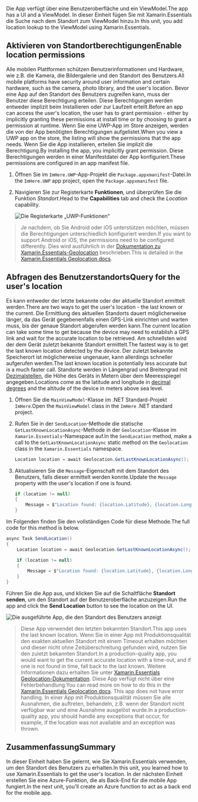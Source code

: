 <span data-ttu-id="27620-101">Die App verfügt über eine Benutzeroberfläche und ein ViewModel.</span><span class="sxs-lookup"><span data-stu-id="27620-101">The app has a UI and a ViewModel.</span></span> <span data-ttu-id="27620-102">In dieser Einheit fügen Sie mit Xamarin.Essentials die Suche nach dem Standort zum ViewModel hinzu.</span><span class="sxs-lookup"><span data-stu-id="27620-102">In this unit, you add location lookup to the ViewModel using Xamarin.Essentials.</span></span>

## <a name="enable-location-permissions"></a><span data-ttu-id="27620-103">Aktivieren von Standortberechtigungen</span><span class="sxs-lookup"><span data-stu-id="27620-103">Enable location permissions</span></span>

<span data-ttu-id="27620-104">Alle mobilen Plattformen schützen Benutzerinformationen und Hardware, wie z.B. die Kamera, die Bildergalerie und den Standort des Benutzers.</span><span class="sxs-lookup"><span data-stu-id="27620-104">All mobile platforms have security around user information and certain hardware, such as the camera, photo library, and the user's location.</span></span> <span data-ttu-id="27620-105">Bevor eine App auf den Standort des Benutzers zugreifen kann, muss der Benutzer diese Berechtigung erteilen. Diese Berechtigungen werden entweder implizit beim Installieren oder zur Laufzeit erteilt.</span><span class="sxs-lookup"><span data-stu-id="27620-105">Before an app can access the user's location, the user has to grant permission - either by implicitly granting these permissions at install time or by choosing to grant a permission at runtime.</span></span> <span data-ttu-id="27620-106">Wenn Sie eine UWP-App im Store anzeigen, werden die von der App benötigten Berechtigungen aufgelistet.</span><span class="sxs-lookup"><span data-stu-id="27620-106">When you view a UWP app on the store, the listing will show the permissions that the app needs.</span></span> <span data-ttu-id="27620-107">Wenn Sie die App installieren, erteilen Sie implizit die Berechtigung.</span><span class="sxs-lookup"><span data-stu-id="27620-107">By installing the app, you implicitly grant permission.</span></span> <span data-ttu-id="27620-108">Diese Berechtigungen werden in einer Manifestdatei der App konfiguriert.</span><span class="sxs-lookup"><span data-stu-id="27620-108">These permissions are configured in an app manifest file.</span></span>

1. <span data-ttu-id="27620-109">Öffnen Sie im `ImHere.UWP`-App-Projekt die `Package.appxmanifest`-Datei.</span><span class="sxs-lookup"><span data-stu-id="27620-109">In the `ImHere.UWP` app project, open the `Package.appxmanifest` file.</span></span>

2. <span data-ttu-id="27620-110">Navigieren Sie zur Registerkarte **Funktionen**, und überprüfen Sie die Funktion *Standort*.</span><span class="sxs-lookup"><span data-stu-id="27620-110">Head to the **Capabilities** tab and check the *Location* capability.</span></span>

    ![Die Registerkarte „UWP-Funktionen“](../media-drafts/4-uwp-location-capability.png)

> <span data-ttu-id="27620-112">Je nachdem, ob Sie Android oder iOS unterstützen möchten, müssen die Berechtigungen unterschiedlich konfiguriert werden.</span><span class="sxs-lookup"><span data-stu-id="27620-112">If you want to support Android or iOS, the permissions need to be configured differently.</span></span> <span data-ttu-id="27620-113">Dies wird ausführlich in der [Dokumentation zu Xamarin.Essentials-Geolocation](https://docs.microsoft.com/xamarin/essentials/geolocation?tabs=android#getting-started) beschrieben.</span><span class="sxs-lookup"><span data-stu-id="27620-113">This is detailed in the [Xamarin.Essentials Geolocation docs](https://docs.microsoft.com/xamarin/essentials/geolocation?tabs=android#getting-started).</span></span>

## <a name="query-for-the-users-location"></a><span data-ttu-id="27620-114">Abfragen des Benutzerstandorts</span><span class="sxs-lookup"><span data-stu-id="27620-114">Query for the user's location</span></span>

<span data-ttu-id="27620-115">Es kann entweder der letzte bekannte oder der aktuelle Standort ermittelt werden.</span><span class="sxs-lookup"><span data-stu-id="27620-115">There are two ways to get the user's location - the last known or the current.</span></span> <span data-ttu-id="27620-116">Die Ermittlung des aktuellen Standorts dauert möglicherweise länger, da das Gerät gegebenenfalls einen GPS-Link einrichten und warten muss, bis der genaue Standort abgerufen werden kann.</span><span class="sxs-lookup"><span data-stu-id="27620-116">The current location can take some time to get because the device may need to establish a GPS link and wait for the accurate location to be retrieved.</span></span> <span data-ttu-id="27620-117">Am schnellsten wird der dem Gerät zuletzt bekannte Standort ermittelt.</span><span class="sxs-lookup"><span data-stu-id="27620-117">The fastest way is to get the last known location detected by the device.</span></span> <span data-ttu-id="27620-118">Der zuletzt bekannte Speicherort ist möglicherweise ungenauer, kann allerdings schneller aufgerufen werden.</span><span class="sxs-lookup"><span data-stu-id="27620-118">The last known location is potentially less accurate but is a much faster call.</span></span> <span data-ttu-id="27620-119">Standorte werden in Längengrad und Breitengrad mit [Dezimalstellen](https://en.wikipedia.org/wiki/Decimal_degrees), die Höhe des Geräts in Metern über dem Meeresspiegel angegeben.</span><span class="sxs-lookup"><span data-stu-id="27620-119">Locations come as the latitude and longitude in [decimal degrees](https://en.wikipedia.org/wiki/Decimal_degrees) and the altitude of the device in meters above sea level.</span></span>

1. <span data-ttu-id="27620-120">Öffnen Sie die `MainViewModel`-Klasse im .NET Standard-Projekt `ImHere`.</span><span class="sxs-lookup"><span data-stu-id="27620-120">Open the `MainViewModel` class in the `ImHere` .NET standard project.</span></span>

2. <span data-ttu-id="27620-121">Rufen Sie in der `SendLocation`-Methode die statische `GetLastKnownLocationAsync`-Methode in der `Geolocation`-Klasse im `Xamarin.Essentials`-Namespace auf.</span><span class="sxs-lookup"><span data-stu-id="27620-121">In the `SendLocation` method, make a call to the `GetLastKnownLocationAsync` static method on the `Geolocation` class in the `Xamarin.Essentials` namespace.</span></span>

    ```cs
    Location location = await Geolocation.GetLastKnownLocationAsync();
    ```

3. <span data-ttu-id="27620-122">Aktualisieren Sie die `Message`-Eigenschaft mit dem Standort des Benutzers, falls dieser ermittelt werden konnte.</span><span class="sxs-lookup"><span data-stu-id="27620-122">Update the `Message` property with the user's location if one is found.</span></span>

    ```cs
    if (location != null)
    {
        Message = $"Location found: {location.Latitude}, {location.Longitude}.";
    }
    ```

<span data-ttu-id="27620-123">Im Folgenden finden Sie den vollständigen Code für diese Methode.</span><span class="sxs-lookup"><span data-stu-id="27620-123">The full code for this method is below.</span></span>

```cs
async Task SendLocation()
{
    Location location = await Geolocation.GetLastKnownLocationAsync();

    if (location != null)
    {
        Message = $"Location found: {location.Latitude}, {location.Longitude}.";
    }
}
```

<span data-ttu-id="27620-124">Führen Sie die App aus, und klicken Sie auf die Schaltfläche **Standort senden**, um den Standort auf der Benutzeroberfläche anzuzeigen.</span><span class="sxs-lookup"><span data-stu-id="27620-124">Run the app and click the **Send Location** button to see the location on the UI.</span></span>

![Die ausgeführte App, die den Standort des Benutzers anzeigt](../media-drafts/4-running-app-showing-location.png)

> <span data-ttu-id="27620-126">Diese App verwendet den letzten bekannten Standort.</span><span class="sxs-lookup"><span data-stu-id="27620-126">This app uses the last known location.</span></span> <span data-ttu-id="27620-127">Wenn Sie in einer App mit Produktionsqualität den exakten aktuellen Standort mit einem Timeout erhalten möchten und dieser nicht ohne Zeitüberschreitung gefunden wird, nutzen Sie den zuletzt bekannten Standort.</span><span class="sxs-lookup"><span data-stu-id="27620-127">In a production-quality app, you would want to get the current accurate location with a time-out, and if one is not found in time, fall back to the last known.</span></span> <span data-ttu-id="27620-128">Weitere Informationen dazu erhalten Sie unter [Xamarin.Essentials Geolocation-Dokumentation](https://docs.microsoft.com/xamarin/essentials/geolocation?tabs=uwp#using-geolocation). Diese App verfügt nicht über eine Fehlerbehandlung.</span><span class="sxs-lookup"><span data-stu-id="27620-128">You can read more on how to do this in the [Xamarin.Essentials Geolocation docs](https://docs.microsoft.com/xamarin/essentials/geolocation?tabs=uwp#using-geolocation). This app does not have error handling.</span></span> <span data-ttu-id="27620-129">In einer App mit Produktionsqualität müssen Sie alle Ausnahmen, die auftreten, behandeln, z.B. wenn der Standort nicht verfügbar war und eine Ausnahme ausgelöst wurde.</span><span class="sxs-lookup"><span data-stu-id="27620-129">In a production-quality app, you should handle any exceptions that occur, for example, if the location was not available and an exception was thrown.</span></span>

## <a name="summary"></a><span data-ttu-id="27620-130">Zusammenfassung</span><span class="sxs-lookup"><span data-stu-id="27620-130">Summary</span></span>

<span data-ttu-id="27620-131">In dieser Einheit haben Sie gelernt, wie Sie Xamarin.Essentials verwenden, um den Standort des Benutzers zu erhalten.</span><span class="sxs-lookup"><span data-stu-id="27620-131">In this unit, you learned how to use Xamarin.Essentials to get the user's location.</span></span> <span data-ttu-id="27620-132">In der nächsten Einheit erstellen Sie eine Azure-Funktion, die als Back-End für die mobile App fungiert.</span><span class="sxs-lookup"><span data-stu-id="27620-132">In the next unit, you'll create an Azure function to act as a back end for the mobile app.</span></span>